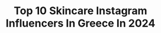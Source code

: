 ---
title: Top 10 Skincare Instagram Influencers In Greece In 2024
description: >-
  Find top skincare Instagram influencers in Greece in 2024. Most popular hashtags: #skincare #skincareroutine #beauty #giveaway.
platform: Instagram
hits: 78
text_top: Analyze the most popular Instagram accounts on inBeat.
text_bottom: Our platform aggregates 78 Instagram influencers like this in Greece for you to pitch.
profiles:
  - username: "cleopatra_black"
    fullname: >-
      Cleopatra Lagouvardou
    bio: >-
      Makeup | Skincare | +Fashion 〰️ Beauty Editor 🎵 Music Teacher TikTok: @cleopatra_black (20K) 💌 mcleopatra_lgvrdou@hotmail.gr
    location: "Greece"
    followers: 29138
    engagement: 94
    commentsToLikes: 0.114152
    id: ckaorbvdxmlmy0i78odbabsjt
    verified: false
    hashtags: "#valeparabita, #prespring, #skincare, #curvypower"
  - username: "lilouko3"
    fullname: >-
      illiana Argyriou
    bio: >-
      YouTube video creator📽️ Content creator📼 Make up /skincare reviewer, everyday life Contact Email💌: lilouko3@gmail.com 👇Μy YouTube channel
    location: "Greece"
    followers: 13008
    engagement: 837
    commentsToLikes: 1.492029
    id: ck5znq8u0oyht0i147ctn64mk
    verified: false
    hashtags: "#giveawaygr, #gingerhairgirl, #giveaways, #giveawaysgreece"
  - username: "niki_gloss"
    fullname: >-
      💎 Νίκη Gloss 💄
    bio: >-
      Ιn♥with makeup💄skincare🧖&my boyfriend👫 Ποστ κάθε: #νιουδευτερα ⚡ #Πempties 🗑 #μπωτετηνκυριακη 🥰 #ξεκουτινγκ 🎁 #greekprojectpan 🎯
    location: "Greece"
    followers: 8915
    engagement: 266
    commentsToLikes: 0.130976
    id: ckap50dxc9miw0i78yc6o8gk5
    verified: false
    hashtags: "#instagrammer, #pink, #newproduct, #empties"
  - username: "funkymama.gr"
    fullname: >-
      • S O T I R I A •
    bio: >-
      •Motherhood & Science 🧪 •Pharmacovigilance Officer💊 •PhD Chemical Engineer📚 •Owner of 🌱natural skincare @esselia.gr •Athens 📍 •Blog👇🏻
    location: "Greece"
    followers: 16958
    engagement: 674
    commentsToLikes: 0.235239
    id: ck5znqa0goylk0i14gjxswter
    verified: false
    hashtags: "#mystarmapgr, #mystarmap, #mysunshine, #publicistasvalentine"
  - username: "chrisa_klironomou"
    fullname: >-
      Chrisa Klironomou
    bio: >-
      #LaMerExpert since 2000 Skincare Artist / Estée Lauder Companies 📍Hondos Center Ermou / Athens, Greece • Mom of 2 💎💎 • Wife of a crazy guy 😜
    location: "Greece"
    followers: 3182
    engagement: 1352
    commentsToLikes: 0.108819
    id: ck9we5cquio0r0j784w32vv7v
    verified: false
    hashtags: "#selfcarewithlamer, #lovelamer, #lamerexpert, #withmybaby"
  - username: "pi_hbp"
    fullname: >-
      P   I   N   A   R
    bio: >-
      Mother of Three Masterpieces Fashion | Beauty | lifestyle Greece📍| DM for Collabs 📩
    location: "Greece"
    followers: 22922
    engagement: 419
    commentsToLikes: 0.379631
    id: ck5q403u1n5eq0i112ipr5mor
    verified: false
    hashtags: "#son, #fashion, #alouette, #momlifebelike"
  - username: "evridiki_valavani"
    fullname: >-
      Evridiki Valavani
    bio: >-
      TV Presenter / Journalist 📺@megatvcom / @akomadeneidestipota_ Founder @arev_thebrand & @radpolewear Cat Lover 🐱 📍Athens 🇬🇷
    location: "Greece"
    followers: 641432
    engagement: 307
    commentsToLikes: 0.088721
    id: ck5q2t0m6ho5q0i11pv2pa590
    verified: true
    hashtags: "#ad, #hacks, #tips, #skincare"
  - username: "beautymylife_gr"
    fullname: >-
      Popi Stefani
    bio: >-
      Hi, I'm Popi and I'm a Beauty Blogger! Welcome to my profile. I am a wife, a mom to three beautiful girls and full time writer. 🖤🤍
    location: "Greece"
    followers: 24256
    engagement: 265
    commentsToLikes: 0.056985
    id: ck55ougup95pv0i11jfly00rf
    verified: false
    hashtags: "#amazing, #beauty, #newproject, #instadaily"
  - username: "timetogloww"
    fullname: >-
      Jennifer | beauty • lifestyle • ugc creator
    bio: >-
      ♥︎ cozy aesthetic mama to @gooodboytyson 🐯 💌 timetogloww@gmail.com ↓ shop with me ↓
    location: "Greece"
    followers: 13595
    engagement: 158
    commentsToLikes: 0.052263
    id: ckaor998cm9iv0i78367vrvno
    verified: false
    hashtags: "#beautycommunity, #beautyobsessed, #igtopshelfie, #beatthealgo"
  - username: "themomdiary"
    fullname: >-
      Meggie M
    bio: >-
      Family | Wellness | Lifestyle | Travel 📧 themomdiary2016@gmail.com
    location: "Greece"
    followers: 11936
    engagement: 133
    commentsToLikes: 0.001662
    id: ck5q40ewhn6qm0i113xdjlzan
    verified: false
    hashtags: "#xmastree, #hollandandbarrettgreece, #expertlytrained, #sunset"
---